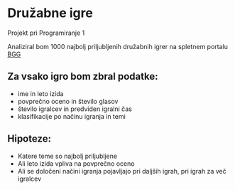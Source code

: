 # Družabne igre
Projekt pri Programiranje 1

Analiziral bom 1000 najbolj priljubljenih družabnih igrer na spletnem portalu [BGG](https://boardgamegeek.com/browse/boardgame?sort=numvoters&sortdir=desc)

## Za vsako igro bom zbral podatke:
- ime in leto izida
- povprečno oceno in število glasov
- število igralcev in predviden igralni čas
- klasifikacije po načinu igranja in temi

## Hipoteze:
- Katere teme so najbolj priljubljene
- Ali leto izida vpliva na povprečno oceno
- Ali se določeni načini igranja pojavljajo pri daljših igrah, pri igrah za več igralcev

